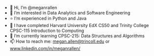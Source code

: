 - 👋 Hi, I’m @meganrallen
- 👀 I’m interested in Data Analytics and Software Engineering
- ⭐️ I’m experienced in Python and Java
- 🧠 I have completed Harvard University EdX CS50 and Trinity College CPSC-115 Introduction to Computing
- 🌱 I’m currently learning CPSC-215: Data Structures and Algorithms
- 📫 How to reach me: megan.allen@trincoll.edu or www.linkedin.com/in/meganrallen/

<!---
meganrallen/meganrallen is a ✨ special ✨ repository because its `README.md` (this file) appears on your GitHub profile.
You can click the Preview link to take a look at your changes.
--->
